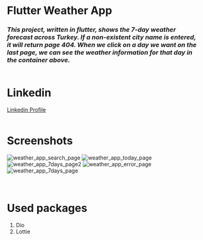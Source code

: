 # **Flutter Weather App**<br/>

### *This project, written in flutter, shows the 7-day weather forecast across Turkey. If a non-existent city name is entered, it will return page 404. When we click on a day we want on the last page, we can see the weather information for that day in the container above.*<br/><br/>

# **Linkedin**<br/>
[Linkedin Profile](https://www.linkedin.com/in/ipek-ozsasilar/)<br/><br/>

# **Screenshots**<br/>
![weather_app_search_page](https://github.com/user-attachments/assets/1d7091b4-2a3d-4c94-b1d0-b5b6d74c3153)
![weather_app_today_page](https://github.com/user-attachments/assets/a961b608-666e-49f2-b8ce-40a084ed1b80)
![weather_app_7days_page2](https://github.com/user-attachments/assets/79f12204-c27c-4eec-a733-3867bea067c0)
![weather_app_error_page](https://github.com/user-attachments/assets/511ad591-77a2-492f-b8eb-813372c7689f)<br/>
![weather_app_7days_page](https://github.com/user-attachments/assets/52745596-af52-4362-ab8d-4fb0951b112f)<br/><br/><br/>

# **Used packages**
<ol>
  <li>Dio</li>
  <li>Lottie</li>
<ol>


